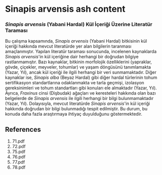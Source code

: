 # Sinapis arvensis ash content

### *Sinapis arvensis* (Yabani Hardal) Kül İçeriği Üzerine Literatür Taraması

Bu çalışma kapsamında, *Sinapis arvensis* (Yabani Hardal) bitkisinin kül içeriği hakkında mevcut literatürde yer alan bilgilerin taranması amaçlanmıştır. Yapılan literatür taraması sonucunda, incelenen kaynaklarda *Sinapis arvensis*'in kül içeriğine dair herhangi bir doğrudan bilgiye rastlanmamıştır. Bazı kaynaklar, bitkinin morfolojik özelliklerini (yapraklar, gövde, çiçekler, meyveler, tohumlar) ve yaşam döngüsünü tanımlamakta (Yazar, Yıl), ancak kül içeriği ile ilgili herhangi bir veri sunmamaktadır. Diğer kaynaklar ise, *Sinapis alba* (Beyaz Hardal) gibi diğer hardal türlerinin tohum sertifikasyon standartlarına odaklanmakta ve tarla geçmişi, izolasyon gereksinimleri ve tohum standartları gibi konuları ele almaktadır (Yazar, Yıl). Ayrıca, *Fraxinus* cinsi (Dişbudak) ağaçları ve keresteleri hakkında olan bazı belgelerde de *Sinapis arvensis* ile ilgili herhangi bir bilgi bulunmamaktadır (Yazar, Yıl). Dolayısıyla, mevcut literatürde *Sinapis arvensis*'in kül içeriği hakkında doğrudan bir bilgi bulunmadığı tespit edilmiştir. Bu durum, bu konuda daha fazla araştırmaya ihtiyaç duyulduğunu göstermektedir.


## References

1. 71.pdf
2. 72.pdf
3. 75.pdf
4. 76.pdf
5. 77.pdf
6. 78.pdf
